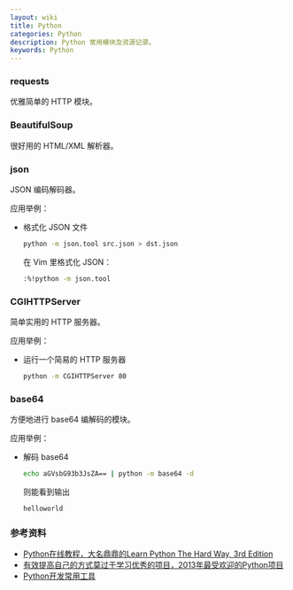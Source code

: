 ```yaml
---
layout: wiki
title: Python
categories: Python
description: Python 常用模块及资源记录。
keywords: Python
---
```


### requests

优雅简单的 HTTP 模块。

### BeautifulSoup

很好用的 HTML/XML 解析器。

### json

JSON 编码解码器。

应用举例：

* 格式化 JSON 文件

  ```sh
  python -m json.tool src.json > dst.json
  ```

  在 Vim 里格式化 JSON：

  ```sh
  :%!python -m json.tool
  ```

### CGIHTTPServer

简单实用的 HTTP 服务器。

应用举例：

* 运行一个简易的 HTTP 服务器

  ```sh
  python -m CGIHTTPServer 80
  ```

### base64

方便地进行 base64 编解码的模块。

应用举例：

* 解码 base64

  ```sh
  echo aGVsbG93b3JsZA== | python -m base64 -d
  ```

  则能看到输出

  ```sh
  helloworld
  ```

### 参考资料 

- [Python在线教程，大名鼎鼎的Learn Python The Hard Way, 3rd Edition]( http://learnpythonthehardway.org/book/)
- [有效提高自己的方式莫过于学习优秀的项目，2013年最受欢迎的Python项目](http://pythontip.sinaapp.com/blog/post/9826/)
- [Python开发常用工具](http://blog.jobbole.com/58226/)
